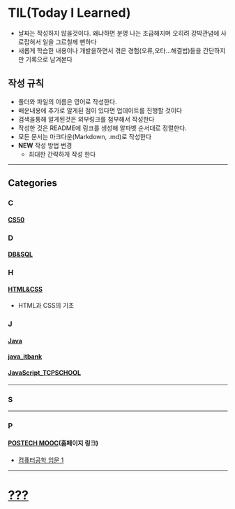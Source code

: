 # TIL(Today I Learned)
- 날짜는 작성하지 않을것이다. 왜냐하면 분명 나는 조급해지며 오히려 강박관념에 사로잡혀서 일을 그르칠께 뻔하다
- 새롭게 학습한 내용이나 개발을하면서 겪은 경험(오류,오타...해결법)들을 간단하지만 기록으로 남겨본다

## 작성 규칙
- 폴더와 파일의 이름은 영어로 작성한다.
- 배운내용에 추가로 알게된 점이 있다면 업데이트를 진행할 것이다
- 검색을통해 알게된것은 외부링크를 첨부해서 작성한다
- 작성한 것은 README에 링크를 생성해 알파벳 순서대로 정렬한다.
- 모든 문서는 마크다운(Markdown, .md)로 작성한다
- **NEW** 작성 방법 변경
  - 최대한 간략하게 작성 한다

---
## Categories

### C
#### [CS50](https://github.com/JaeHyun-Ban/TIL/tree/master/CS50(2019))

### D

#### [DB&SQL](https://github.com/JaeHyun-Ban/TIL/tree/master/DBSQL)

### H

#### [HTML&CSS](https://github.com/JaeHyun-Ban/TIL/tree/master/HTML%26CSS)
- HTML과 CSS의 기초

### J

#### [Java](https://github.com/JaeHyun-Ban/TIL/tree/master/Java)
#### [java_itbank](https://github.com/JaeHyun-Ban/TIL/tree/master/itbank_java)
#### [JavaScript_TCPSCHOOL](https://github.com/JaeHyun-Ban/TIL/tree/master/TCP_JavaScript)
---

### S

---

### P

#### [POSTECH MOOC](https://postech.smartlearn.io/)(홈페이지 링크)
- [컴퓨터공학 입문 1](https://github.com/JaeHyun-Ban/TIL/tree/master/POSTECH%20MOOC/CS_basic1)
 

---

# [???](https://github.com/JaeHyun-Ban/TIL/blob/master/RandomPlace.md)

